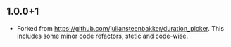 ## 1.0.0+1
- Forked from https://github.com/juliansteenbakker/duration_picker. This includes some minor code refactors, stetic and code-wise.